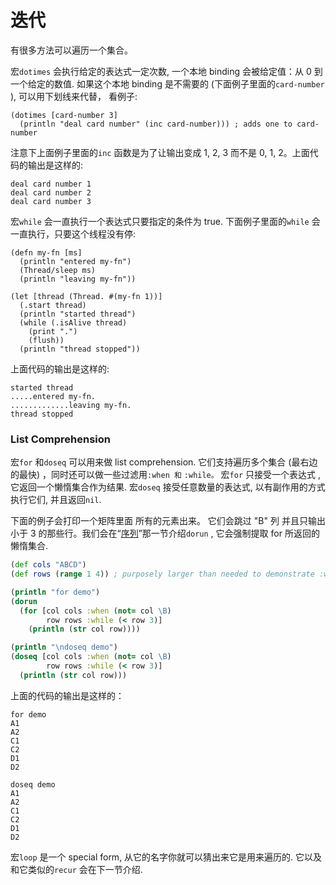 # 迭代

有很多方法可以遍历一个集合。

宏`dotimes` 会执行给定的表达式一定次数, 一个本地 binding 会被给定值：从 0 到一个给定的数值. 如果这个本地 binding 是不需要的 (下面例子里面的`card-number` ), 可以用下划线来代替， 看例子:

```
(dotimes [card-number 3]
  (println "deal card number" (inc card-number))) ; adds one to card-number
```

注意下上面例子里面的`inc` 函数是为了让输出变成 1, 2, 3 而不是 0, 1, 2。上面代码的输出是这样的:

```
deal card number 1
deal card number 2
deal card number 3
```

宏`while` 会一直执行一个表达式只要指定的条件为 true. 下面例子里面的`while` 会一直执行，只要这个线程没有停:

```
(defn my-fn [ms]
  (println "entered my-fn")
  (Thread/sleep ms)
  (println "leaving my-fn"))

(let [thread (Thread. #(my-fn 1))]
  (.start thread)
  (println "started thread")
  (while (.isAlive thread)
    (print ".")
    (flush))
  (println "thread stopped"))
```

上面代码的输出是这样的:

```
started thread
.....entered my-fn.
.............leaving my-fn.
thread stopped
```

### List Comprehension

宏`for` 和`doseq` 可以用来做 list comprehension. 它们支持遍历多个集合 (最右边的最快) ，同时还可以做一些过滤用`:when 和` `:while。` 宏`for` 只接受一个表达式 , 它返回一个懒惰集合作为结果. 宏`doseq` 接受任意数量的表达式, 以有副作用的方式执行它们, 并且返回`nil`.

下面的例子会打印一个矩阵里面 所有的元素出来。 它们会跳过 "B" 列 并且只输出小于 3 的那些行。我们会在“[序列](#sequences)”那一节介绍`dorun` , 它会强制提取 for 所返回的懒惰集合.

```clj
(def cols "ABCD")
(def rows (range 1 4)) ; purposely larger than needed to demonstrate :while

(println "for demo")
(dorun
  (for [col cols :when (not= col \B)
        row rows :while (< row 3)]
    (println (str col row))))

(println "\ndoseq demo")
(doseq [col cols :when (not= col \B)
        row rows :while (< row 3)]
  (println (str col row)))
```

上面的代码的输出是这样的：

```
for demo
A1
A2
C1
C2
D1
D2

doseq demo
A1
A2
C1
C2
D1
D2
```

宏`loop` 是一个 special form, 从它的名字你就可以猜出来它是用来遍历的. 它以及和它类似的`recur` 会在下一节介绍.

